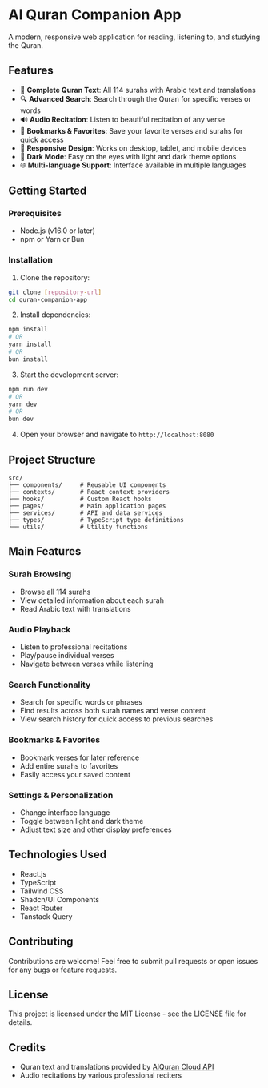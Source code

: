 
# Al Quran Companion App

A modern, responsive web application for reading, listening to, and studying the Quran.

## Features

- 📖 **Complete Quran Text**: All 114 surahs with Arabic text and translations
- 🔍 **Advanced Search**: Search through the Quran for specific verses or words
- 🔊 **Audio Recitation**: Listen to beautiful recitation of any verse
- 🔖 **Bookmarks & Favorites**: Save your favorite verses and surahs for quick access
- 📱 **Responsive Design**: Works on desktop, tablet, and mobile devices
- 🌙 **Dark Mode**: Easy on the eyes with light and dark theme options
- 🌐 **Multi-language Support**: Interface available in multiple languages

## Getting Started

### Prerequisites

- Node.js (v16.0 or later)
- npm or Yarn or Bun

### Installation

1. Clone the repository:
```bash
git clone [repository-url]
cd quran-companion-app
```

2. Install dependencies:
```bash
npm install
# OR
yarn install
# OR
bun install
```

3. Start the development server:
```bash
npm run dev
# OR
yarn dev
# OR
bun dev
```

4. Open your browser and navigate to `http://localhost:8080`

## Project Structure

```
src/
├── components/     # Reusable UI components
├── contexts/       # React context providers
├── hooks/          # Custom React hooks
├── pages/          # Main application pages
├── services/       # API and data services
├── types/          # TypeScript type definitions
└── utils/          # Utility functions
```

## Main Features

### Surah Browsing
- Browse all 114 surahs
- View detailed information about each surah
- Read Arabic text with translations

### Audio Playback
- Listen to professional recitations
- Play/pause individual verses
- Navigate between verses while listening

### Search Functionality
- Search for specific words or phrases
- Find results across both surah names and verse content
- View search history for quick access to previous searches

### Bookmarks & Favorites
- Bookmark verses for later reference
- Add entire surahs to favorites
- Easily access your saved content

### Settings & Personalization
- Change interface language
- Toggle between light and dark theme
- Adjust text size and other display preferences

## Technologies Used

- React.js
- TypeScript
- Tailwind CSS
- Shadcn/UI Components
- React Router
- Tanstack Query

## Contributing

Contributions are welcome! Feel free to submit pull requests or open issues for any bugs or feature requests.

## License

This project is licensed under the MIT License - see the LICENSE file for details.

## Credits

- Quran text and translations provided by [AlQuran Cloud API](https://alquran.cloud/api)
- Audio recitations by various professional reciters
